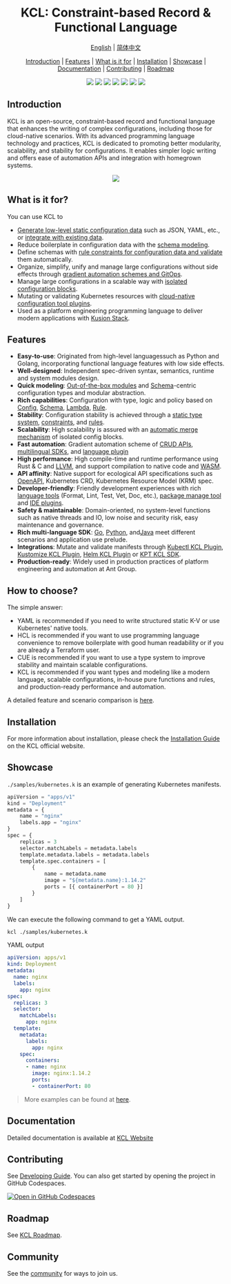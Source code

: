 <h1 align="center">KCL: Constraint-based Record & Functional Language</h1>

<p align="center">
<a href="./README.md">English</a> | <a href="./README-zh.md">简体中文</a>
</p>
<p align="center">
<a href="#introduction">Introduction</a> | <a href="#features">Features</a> | <a href="#what-is-it-for">What is it for</a> | <a href="#installation">Installation</a> | <a href="#showcase">Showcase</a> | <a href="#documentation">Documentation</a> | <a href="#contributing">Contributing</a> | <a href="#roadmap">Roadmap</a>
</p>

<p align="center">
  <img src="https://github.com/kcl-lang/kcl/workflows/release/badge.svg">
  <img src="https://img.shields.io/badge/PRs-welcome-brightgreen.svg?style=flat-square">
  <img src="https://coveralls.io/repos/github/kcl-lang/kcl/badge.svg">
  <img src="https://img.shields.io/github/release/kcl-lang/kcl.svg">
  <img src="https://img.shields.io/github/license/kcl-lang/kcl.svg">
  <a href="https://www.bestpractices.dev/projects/7867"><img src="https://www.bestpractices.dev/projects/7867/badge"></a>
  <img src="https://img.shields.io/github/downloads/kcl-lang/kcl/total?label=Github%20downloads&logo=github">
</p>

## Introduction

KCL is an open-source, constraint-based record and functional language that enhances the writing of complex configurations, including those for cloud-native scenarios. With its advanced programming language technology and practices, KCL is dedicated to promoting better modularity, scalability, and stability for configurations. It enables simpler logic writing and offers ease of automation APIs and integration with homegrown systems.

<p align="center">
  <img src="https://kcl-lang.io/img/registry-and-ide.png">
</p>

## What is it for?

You can use KCL to

+ [Generate low-level static configuration data](https://kcl-lang.io/docs/user_docs/guides/configuration) such as JSON, YAML, etc., or [integrate with existing data](https://kcl-lang.io/docs/user_docs/guides/data-integration).
+ Reduce boilerplate in configuration data with the [schema modeling](https://kcl-lang.io/docs/user_docs/guides/schema-definition).
+ Define schemas with [rule constraints for configuration data and validate](https://kcl-lang.io/docs/user_docs/guides/validation) them automatically.
+ Organize, simplify, unify and manage large configurations without side effects through [gradient automation schemes and GitOps](https://kcl-lang.io/docs/user_docs/guides/automation).
+ Manage large configurations in a scalable way with [isolated configuration blocks](https://kcl-lang.io/docs/reference/lang/tour#config-operations).
+ Mutating or validating Kubernetes resources with [cloud-native configuration tool plugins](https://kcl-lang.io/docs/user_docs/guides/working-with-k8s/).
+ Used as a platform engineering programming language to deliver modern applications with [Kusion Stack](https://kusionstack.io).

## Features

+ **Easy-to-use**: Originated from high-level languages ​​such as Python and Golang, incorporating functional language features with low side effects.
+ **Well-designed**: Independent spec-driven syntax, semantics, runtime and system modules design.
+ **Quick modeling**: [Out-of-the-box modules](https://artifacthub.io/packages/search?org=kcl&sort=relevance&page=1) and [Schema](https://kcl-lang.io/docs/reference/lang/tour#schema)-centric configuration types and modular abstraction.
+ **Rich capabilities**: Configuration with type, logic and policy based on [Config](https://kcl-lang.io/docs/reference/lang/tour#config-operations), [Schema](https://kcl-lang.io/docs/reference/lang/tour#schema), [Lambda](https://kcl-lang.io/docs/reference/lang/tour#function), [Rule](https://kcl-lang.io/docs/reference/lang/tour#rule).
+ **Stability**: Configuration stability is achieved through a [static type system](https://kcl-lang.io/docs/reference/lang/tour/#type-system), [constraints](https://kcl-lang.io/docs/reference/lang/tour/#validation), and [rules](https://kcl-lang.io/docs/reference/lang/tour#rule).
+ **Scalability**: High scalability is assured with an [automatic merge mechanism](https://kcl-lang.io/docs/reference/lang/tour/#-operators-1) of isolated config blocks.
+ **Fast automation**: Gradient automation scheme of [CRUD APIs](https://kcl-lang.io/docs/reference/lang/tour/#kcl-cli-variable-override), [multilingual SDKs](https://kcl-lang.io/docs/reference/xlang-api/overview), and [language plugin](https://github.com/kcl-lang/kcl-plugin)
+ **High performance**: High compile-time and runtime performance using Rust & C and [LLVM](https://llvm.org/), and support compilation to native code and [WASM](https://webassembly.org/).
+ **API affinity**: Native support for ecological API specifications such as [OpenAPI](https://github.com/kcl-lang/kcl-openapi), Kubernetes CRD, Kubernetes Resource Model (KRM) spec.
+ **Developer-friendly**: Friendly development experiences with rich [language tools](https://kcl-lang.io/docs/tools/cli/kcl/) (Format, Lint, Test, Vet, Doc, etc.), [package manage tool](https://github.com/kcl-lang/kpm) and [IDE plugins](https://github.com/kcl-lang/vscode-kcl).
+ **Safety & maintainable**: Domain-oriented, no system-level functions such as native threads and IO, low noise and security risk, easy maintenance and governance.
+ **Rich multi-language SDK**: [Go](https://github.com/kcl-lang/kcl-go), [Python](https://github.com/kcl-lang/kcl-py), and[Java](https://github.com/kcl-lang/kcl-java) meet different scenarios and application use prelude.
+ **Integrations**: Mutate and validate manifests through [Kubectl KCL Plugin](https://github.com/kcl-lang/kubectl-kcl), [Kustomize KCL Plugin](https://github.com/kcl-lang/kustomize-kcl), [Helm KCL Plugin](https://github.com/kcl-lang/helm-kcl) or [KPT KCL SDK](https://github.com/kcl-lang/kpt-kcl).
+ **Production-ready**: Widely used in production practices of platform engineering and automation at Ant Group.

## How to choose?

The simple answer:

+ YAML is recommended if you need to write structured static K-V or use Kubernetes' native tools.
+ HCL is recommended if you want to use programming language convenience to remove boilerplate with good human readability or if you are already a Terraform user.
+ CUE is recommended if you want to use a type system to improve stability and maintain scalable configurations.
+ KCL is recommended if you want types and modeling like a modern language, scalable configurations, in-house pure functions and rules, and production-ready performance and automation.

A detailed feature and scenario comparison is [here](https://kcl-lang.io/docs/user_docs/getting-started/intro).

## Installation

For more information about installation, please check the [Installation Guide](https://kcl-lang.io/docs/user_docs/getting-started/install/) on the KCL official website.

## Showcase

`./samples/kubernetes.k` is an example of generating Kubernetes manifests.

```python
apiVersion = "apps/v1"
kind = "Deployment"
metadata = {
    name = "nginx"
    labels.app = "nginx"
}
spec = {
    replicas = 3
    selector.matchLabels = metadata.labels
    template.metadata.labels = metadata.labels
    template.spec.containers = [
        {
            name = metadata.name
            image = "${metadata.name}:1.14.2"
            ports = [{ containerPort = 80 }]
        }
    ]
}
```

We can execute the following command to get a YAML output.

```bash
kcl ./samples/kubernetes.k
```

YAML output

```yaml
apiVersion: apps/v1
kind: Deployment
metadata:
  name: nginx
  labels:
    app: nginx
spec:
  replicas: 3
  selector:
    matchLabels:
      app: nginx
  template:
    metadata:
      labels:
        app: nginx
    spec:
      containers:
      - name: nginx
        image: nginx:1.14.2
        ports:
        - containerPort: 80
```

> More examples can be found at [here](https://github.com/kcl-lang/kcl-lang.io/tree/main/examples).

## Documentation

Detailed documentation is available at [KCL Website](https://kcl-lang.io/)

## Contributing

See [Developing Guide](./docs/dev_guide/1.about_this_guide.md). You can also get started by opening the project in GitHub Codespaces.

[![Open in GitHub Codespaces](https://github.com/codespaces/badge.svg)](https://codespaces.new/kcl-lang/kcl)

## Roadmap

See [KCL Roadmap](https://github.com/kcl-lang/kcl/issues/29).

## Community

See the [community](https://github.com/kcl-lang/community) for ways to join us.
